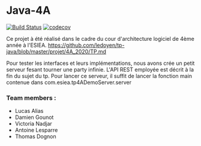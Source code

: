 # Java-4A
[![Build Status](https://travis-ci.com/Ekrynox/Java-4A.svg?branch=master)](https://travis-ci.com/Ekrynox/Java-4A) [![codecov](https://codecov.io/gh/Ekrynox/Java-4A/branch/master/graph/badge.svg)](https://codecov.io/gh/Ekrynox/Java-4A)

Ce projet à été réalisé dans le cadre du cour d'architecture logiciel de 4ème année à l'ESIEA.
https://github.com/ledoyen/tp-java/blob/master/projet/4A_2020/TP.md


Pour tester les interfaces et leurs implémentations, nous avons crée un petit serveur fesant tourner une party infinie. L'API REST employée est décrit à la fin du sujet du tp.
Pour lancer ce serveur, il suffit de lancer la fonction main contenue dans com.esiea.tp4ADemoServer.server

### Team members :
* Lucas Alias
* Damien Gounot
* Victoria Nadjar
* Antoine Lesparre
* Thomas Dognon

